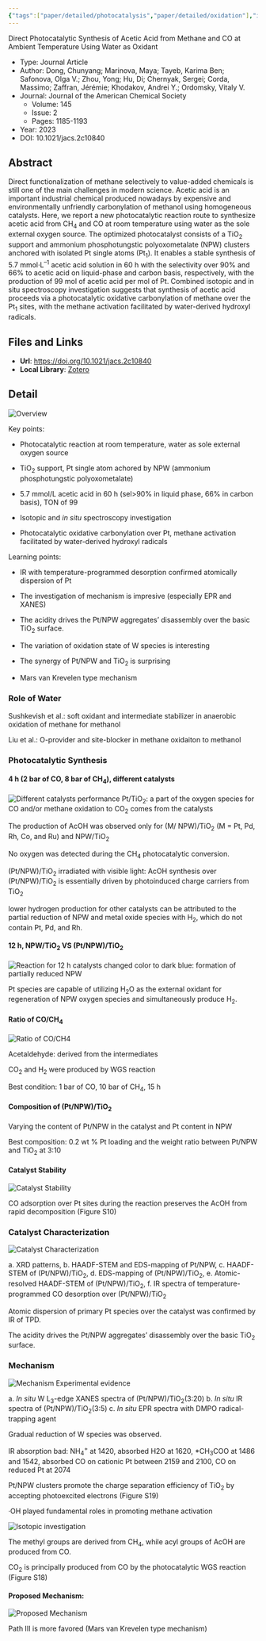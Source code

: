 ```yaml
---
{"tags":["paper/detailed/photocatalysis","paper/detailed/oxidation"],"id":"paper20230826005509","dg-publish":true,"noteIcon":2,"Year":2023,"DOI":"10.1021/jacs.2c10840","date":"2023-08-26T00:55","update":"2023-08-29T16:21","permalink":"/readings/papers/details/acetic-acid-from-methane-and-co-via-photocatalysis/","dgPassFrontmatter":true,"created":"2023-08-26T00:55","updated":"2023-08-29T16:21"}
---
```



Direct Photocatalytic Synthesis of Acetic Acid from Methane and CO at Ambient Temperature Using Water as Oxidant

- Type: Journal Article
- Author: Dong, Chunyang; Marinova, Maya; Tayeb, Karima Ben; Safonova, Olga V.; Zhou, Yong; Hu, Di; Chernyak, Sergei; Corda, Massimo; Zaffran, Jérémie; Khodakov, Andrei Y.; Ordomsky, Vitaly V.
- Journal: Journal of the American Chemical Society
    - Volume: 145
    - Issue: 2
    - Pages: 1185-1193
- Year: 2023
- DOI: 10.1021/jacs.2c10840

## Abstract
Direct functionalization of methane selectively to value-added chemicals is still one of the main challenges in modern science. Acetic acid is an important industrial chemical produced nowadays by expensive and environmentally unfriendly carbonylation of methanol using homogeneous catalysts. Here, we report a new photocatalytic reaction route to synthesize acetic acid from CH<sub>4</sub> and CO at room temperature using water as the sole external oxygen source. The optimized photocatalyst consists of a TiO<sub>2</sub> support and ammonium phosphotungstic polyoxometalate (NPW) clusters anchored with isolated Pt single atoms (Pt<sub>1</sub>). It enables a stable synthesis of 5.7 mmol·L<sup>–1</sup> acetic acid solution in 60 h with the selectivity over 90% and 66% to acetic acid on liquid-phase and carbon basis, respectively, with the production of 99 mol of acetic acid per mol of Pt. Combined isotopic and in situ spectroscopy investigation suggests that synthesis of acetic acid proceeds via a photocatalytic oxidative carbonylation of methane over the Pt<sub>1</sub> sites, with the methane activation facilitated by water-derived hydroxyl radicals.

## Files and Links
- **Url**: https://doi.org/10.1021/jacs.2c10840
- **Local Library**: [Zotero](zotero://select/library/items/2XRMVBV2)

## Detail
![Overview](https://cdn.jsdelivr.net/gh/blleng/images/upload/20230207002559.png)

Key points:
- Photocatalytic reaction at room temperature, water as sole external oxygen source

- TiO<sub>2</sub> support, Pt single atom achored by NPW (ammonium phosphotungstic polyoxometalate) 

- 5.7 mmol/L acetic acid in 60 h (sel>90% in liquid phase, 66% in carbon basis), TON of 99

- Isotopic and *in situ* spectroscopy investigation

- Photocatalytic oxidative carbonylation over Pt, methane activation facilitated by water-derived hydroxyl radicals

Learning points:
- IR with temperature-programmed desorption confirmed atomically dispersion of Pt

- The investigation of mechanism is impresive (especially EPR and XANES)

- The acidity drives the Pt/NPW aggregates’ disassembly over the basic TiO<sub>2</sub> surface.

- The variation of oxidation state of W species is interesting

- The synergy of Pt/NPW and TiO<sub>2</sub> is surprising

- Mars van Krevelen type mechanism

### Role of Water
Sushkevish et al.: soft oxidant and intermediate stabilizer in anaerobic oxidation of methane for methanol

Liu et al.: O-provider and site-blocker in methane oxidaiton to methanol

### Photocatalytic Synthesis
#### 4 h (2 bar of CO, 8 bar of CH<sub>4</sub>), different catalysts
![Different catalysts performance](https://cdn.jsdelivr.net/gh/blleng/images/upload/20230207011457.png)
Pt/TiO<sub>2</sub>: a part of the oxygen species for CO and/or methane oxidation to CO<sub>2</sub> comes from the catalysts

The production of AcOH was observed only for (M/
NPW)/TiO<sub>2</sub> (M = Pt, Pd, Rh, Co, and Ru) and NPW/TiO<sub>2</sub>

No oxygen was detected during the CH<sub>4</sub> photocatalytic conversion.

(Pt/NPW)/TiO<sub>2</sub> irradiated with visible light: AcOH synthesis over (Pt/NPW)/TiO<sub>2</sub> is essentially driven by photoinduced charge carriers from TiO<sub>2</sub>

lower hydrogen production for other catalysts can be attributed to the partial reduction of NPW and metal oxide species with H<sub>2</sub>, which do not contain Pt, Pd, and Rh.

#### 12 h, NPW/TiO<sub>2</sub> VS (Pt/NPW)/TiO<sub>2</sub>
![Reaction for 12 h](https://cdn.jsdelivr.net/gh/blleng/images/upload/20230207013037.png)
catalysts changed color to dark blue: formation of partially reduced NPW

Pt species are capable of utilizing H<sub>2</sub>O as the external oxidant for regeneration of NPW oxygen species and simultaneously produce H<sub>2</sub>.

#### Ratio of CO/CH<sub>4</sub>
![Ratio of CO/CH4](https://cdn.jsdelivr.net/gh/blleng/images/upload/20230208151757.png)

Acetaldehyde: derived from the intermediates

CO<sub>2</sub> and H<sub>2</sub> were produced by WGS reaction

Best condition: 1 bar of CO, 10 bar of CH<sub>4</sub>, 15 h

#### Composition of (Pt/NPW)/TiO<sub>2</sub>
Varying the content of Pt/NPW in the catalyst and Pt content in NPW

Best composition: 0.2 wt % Pt loading and the weight ratio between Pt/NPW and TiO<sub>2</sub> at 3:10

#### Catalyst Stability
![Catalyst Stability](https://cdn.jsdelivr.net/gh/blleng/images/upload/20230208163259.png)

CO adsorption over Pt sites during the reaction preserves the AcOH from rapid decomposition (Figure S10)

### Catalyst Characterization
![Catalyst Characterization](https://cdn.jsdelivr.net/gh/blleng/images/upload/20230208164752.png)

a. XRD patterns, b. HAADF-STEM and EDS-mapping of Pt/NPW, c. HAADF-STEM of (Pt/NPW)/TiO<sub>2</sub>, d. EDS-mapping of (Pt/NPW)/TiO<sub>2</sub>, e. Atomic-resolved HAADF-STEM of (Pt/NPW)/TiO<sub>2</sub>, f. IR spectra of temperature-programmed CO desorption over (Pt/NPW)/TiO<sub>2</sub>

Atomic dispersion of primary Pt species over the catalyst was confirmed by IR of TPD.

The acidity drives the Pt/NPW aggregates’ disassembly over the basic TiO<sub>2</sub> surface.

### Mechanism
![Mechanism Experimental evidence](https://cdn.jsdelivr.net/gh/blleng/images/upload/20230208183407.png)

a. *In situ* W L<sub>3</sub>-edge XANES spectra  of (Pt/NPW)/TiO<sub>2</sub>(3:20) b. *In situ* IR spectra of (Pt/NPW)/TiO<sub>2</sub>(3:5) c. *In situ* EPR spectra with DMPO radical-trapping agent

Gradual reduction of W species was observed.

IR absorption bad: NH<sub>4</sub><sup>+</sup> at 1420, absorbed H2O at 1620, *CH<sub>3</sub>COO at 1486 and 1542, absorbed CO on cationic Pt between 2159 and 2100, CO on reduced Pt at 2074

Pt/NPW clusters promote the charge separation efficiency of TiO<sub>2</sub> by accepting photoexcited electrons (Figure S19)

·OH played fundamental roles in promoting methane activation

![Isotopic investigation](https://cdn.jsdelivr.net/gh/blleng/images/upload/20230208184913.png)

The methyl groups are derived from CH<sub>4</sub>, while acyl groups of AcOH are produced from CO.

CO<sub>2</sub> is principally produced from CO by the photocatalytic WGS reaction (Figure S18)

#### Proposed Mechanism:
![Proposed Mechanism](https://cdn.jsdelivr.net/gh/blleng/images/upload/20230208192241.png)

Path Ⅲ is more favored (Mars van Krevelen type mechanism)